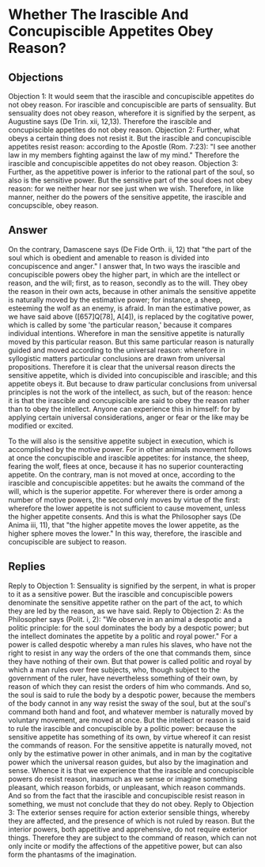 # Whether The Irascible And Concupiscible Appetites Obey Reason?
## Objections
Objection 1: It would seem that the irascible and concupiscible appetites do not obey reason. For irascible and concupiscible are parts of sensuality. But sensuality does not obey reason, wherefore it is signified by the serpent, as Augustine says (De Trin. xii, 12,13). Therefore the irascible and concupiscible appetites do not obey reason.
Objection 2: Further, what obeys a certain thing does not resist it. But the irascible and concupiscible appetites resist reason: according to the Apostle (Rom. 7:23): "I see another law in my members fighting against the law of my mind." Therefore the irascible and concupiscible appetites do not obey reason.
Objection 3: Further, as the appetitive power is inferior to the rational part of the soul, so also is the sensitive power. But the sensitive part of the soul does not obey reason: for we neither hear nor see just when we wish. Therefore, in like manner, neither do the powers of the sensitive appetite, the irascible and concupscible, obey reason.
## Answer
On the contrary, Damascene says (De Fide Orth. ii, 12) that "the part of the soul which is obedient and amenable to reason is divided into concupiscence and anger."
I answer that, In two ways the irascible and concupiscible powers obey the higher part, in which are the intellect or reason, and the will; first, as to reason, secondly as to the will. They obey the reason in their own acts, because in other animals the sensitive appetite is naturally moved by the estimative power; for instance, a sheep, esteeming the wolf as an enemy, is afraid. In man the estimative power, as we have said above ([657]Q[78], A[4]), is replaced by the cogitative power, which is called by some 'the particular reason,' because it compares individual intentions. Wherefore in man the sensitive appetite is naturally moved by this particular reason. But this same particular reason is naturally guided and moved according to the universal reason: wherefore in syllogistic matters particular conclusions are drawn from universal propositions. Therefore it is clear that the universal reason directs the sensitive appetite, which is divided into concupiscible and irascible; and this appetite obeys it. But because to draw particular conclusions from universal principles is not the work of the intellect, as such, but of the reason: hence it is that the irascible and concupiscible are said to obey the reason rather than to obey the intellect. Anyone can experience this in himself: for by applying certain universal considerations, anger or fear or the like may be modified or excited.

To the will also is the sensitive appetite subject in execution, which is accomplished by the motive power. For in other animals movement follows at once the concupiscible and irascible appetites: for instance, the sheep, fearing the wolf, flees at once, because it has no superior counteracting appetite. On the contrary, man is not moved at once, according to the irascible and concupiscible appetites: but he awaits the command of the will, which is the superior appetite. For wherever there is order among a number of motive powers, the second only moves by virtue of the first: wherefore the lower appetite is not sufficient to cause movement, unless the higher appetite consents. And this is what the Philosopher says (De Anima iii, 11), that "the higher appetite moves the lower appetite, as the higher sphere moves the lower." In this way, therefore, the irascible and concupiscible are subject to reason.
## Replies
Reply to Objection 1: Sensuality is signified by the serpent, in what is proper to it as a sensitive power. But the irascible and concupiscible powers denominate the sensitive appetite rather on the part of the act, to which they are led by the reason, as we have said.
Reply to Objection 2: As the Philosopher says (Polit. i, 2): "We observe in an animal a despotic and a politic principle: for the soul dominates the body by a despotic power; but the intellect dominates the appetite by a politic and royal power." For a power is called despotic whereby a man rules his slaves, who have not the right to resist in any way the orders of the one that commands them, since they have nothing of their own. But that power is called politic and royal by which a man rules over free subjects, who, though subject to the government of the ruler, have nevertheless something of their own, by reason of which they can resist the orders of him who commands. And so, the soul is said to rule the body by a despotic power, because the members of the body cannot in any way resist the sway of the soul, but at the soul's command both hand and foot, and whatever member is naturally moved by voluntary movement, are moved at once. But the intellect or reason is said to rule the irascible and concupiscible by a politic power: because the sensitive appetite has something of its own, by virtue whereof it can resist the commands of reason. For the sensitive appetite is naturally moved, not only by the estimative power in other animals, and in man by the cogitative power which the universal reason guides, but also by the imagination and sense. Whence it is that we experience that the irascible and concupiscible powers do resist reason, inasmuch as we sense or imagine something pleasant, which reason forbids, or unpleasant, which reason commands. And so from the fact that the irascible and concupiscible resist reason in something, we must not conclude that they do not obey.
Reply to Objection 3: The exterior senses require for action exterior sensible things, whereby they are affected, and the presence of which is not ruled by reason. But the interior powers, both appetitive and apprehensive, do not require exterior things. Therefore they are subject to the command of reason, which can not only incite or modify the affections of the appetitive power, but can also form the phantasms of the imagination.